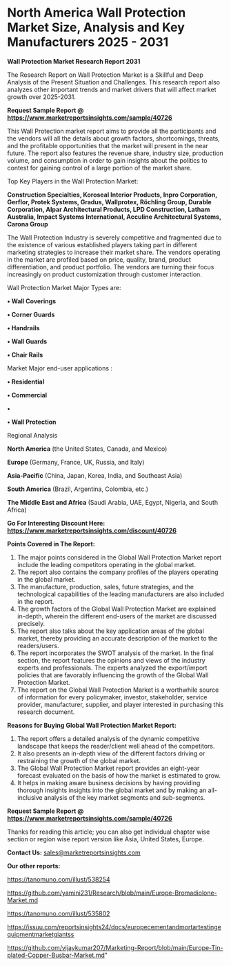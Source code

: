# North America Wall Protection Market Size, Analysis and Key Manufacturers 2025 - 2031

<strong>Wall Protection Market Research Report 2031</strong>

The Research Report on Wall Protection Market is a Skillful and Deep Analysis of the Present Situation and Challenges. This research report also analyzes other important trends and market drivers that will affect market growth over 2025-2031.

<strong>Request Sample Report @ <a href=https://www.marketreportsinsights.com/sample/40726>https://www.marketreportsinsights.com/sample/40726</a></strong>

This Wall Protection market report aims to provide all the participants and the vendors will all the details about growth factors, shortcomings, threats, and the profitable opportunities that the market will present in the near future. The report also features the revenue share, industry size, production volume, and consumption in order to gain insights about the politics to contest for gaining control of a large portion of the market share.

Top Key Players in the Wall Protection Market:

<strong>Construction Specialties, Koroseal Interior Products, Inpro Corporation, Gerflor, Protek Systems, Gradus, Wallprotex, Röchling Group, Durable Corporation, Alpar Architectural Products, LPD Construction, Latham Australia, Impact Systems International, Acculine Architectural Systems, Carona Group</strong>

The Wall Protection Industry is severely competitive and fragmented due to the existence of various established players taking part in different marketing strategies to increase their market share. The vendors operating in the market are profiled based on price, quality, brand, product differentiation, and product portfolio. The vendors are turning their focus increasingly on product customization through customer interaction.

Wall Protection Market Major Types are:

<strong>•  Wall Coverings

•  Corner Guards

•  Handrails

•  Wall Guards

•  Chair Rails</strong>

Market Major end-user applications :

<strong>•  Residential

•  Commercial

•  

•  Wall Protection</strong>

Regional Analysis

</u><strong><b>North America</b></strong> (the United States, Canada, and Mexico)

<strong><b>Europe </b></strong>(Germany, France, UK, Russia, and Italy)

<strong><b>Asia-Pacific</b></strong> (China, Japan, Korea, India, and Southeast Asia)

<strong><b>South America</b></strong> (Brazil, Argentina, Colombia, etc.)

<strong><b>The Middle East and Africa</b></strong> (Saudi Arabia, UAE, Egypt, Nigeria, and South Africa)

<strong>Go For Interesting Discount Here: <a href=https://www.marketreportsinsights.com/discount/40726>https://www.marketreportsinsights.com/discount/40726</a></strong>

<strong>Points Covered in The Report:</strong>
<ol>
  <li>The major points considered in the Global Wall Protection Market report include the leading competitors operating in the global market.</li>
  <li>The report also contains the company profiles of the players operating in the global market.</li>
  <li>The manufacture, production, sales, future strategies, and the technological capabilities of the leading manufacturers are also included in the report.</li>
  <li>The growth factors of the Global Wall Protection Market are explained in-depth, wherein the different end-users of the market are discussed precisely.</li>
  <li>The report also talks about the key application areas of the global market, thereby providing an accurate description of the market to the readers/users.</li>
  <li>The report incorporates the SWOT analysis of the market. In the final section, the report features the opinions and views of the industry experts and professionals. The experts analyzed the export/import policies that are favorably influencing the growth of the Global Wall Protection Market.</li>
  <li>The report on the Global Wall Protection Market is a worthwhile source of information for every policymaker, investor, stakeholder, service provider, manufacturer, supplier, and player interested in purchasing this research document.</li>
</ol>
<strong>Reasons for Buying Global Wall Protection Market Report:</strong>

<ol>
  <li>The report offers a detailed analysis of the dynamic competitive landscape that keeps the reader/client well ahead of the competitors.</li>
  <li>It also presents an in-depth view of the different factors driving or restraining the growth of the global market.</li>
  <li>The Global Wall Protection Market report provides an eight-year forecast evaluated on the basis of how the market is estimated to grow.</li>
  <li>It helps in making aware business decisions by having providing thorough insights insights into the global market and by making an all-inclusive analysis of the key market segments and sub-segments.</li>
</ol>
<strong>Request Sample Report @ <a href=https://www.marketreportsinsights.com/sample/40726>https://www.marketreportsinsights.com/sample/40726</a></strong>


Thanks for reading this article; you can also get individual chapter wise section or region wise report version like Asia, United States, Europe.

<strong>Contact Us:</strong>
sales@marketreportsinsights.com

<strong>Our other reports:</strong>

<a href=https://tanomuno.com/illust/538254>https://tanomuno.com/illust/538254</a>

<a href=https://github.com/yamini231/Research/blob/main/Europe-Bromadiolone-Market.md>https://github.com/yamini231/Research/blob/main/Europe-Bromadiolone-Market.md</a>

<a href=https://tanomuno.com/illust/535802>https://tanomuno.com/illust/535802</a>

<a href=https://issuu.com/reportsinsights24/docs/europecementandmortartestingequipmentmarketgiantss>https://issuu.com/reportsinsights24/docs/europecementandmortartestingequipmentmarketgiantss</a>

<a href=https://github.com/vijaykumar207/Marketing-Report/blob/main/Europe-Tin-plated-Copper-Busbar-Market.md>https://github.com/vijaykumar207/Marketing-Report/blob/main/Europe-Tin-plated-Copper-Busbar-Market.md</a>"
